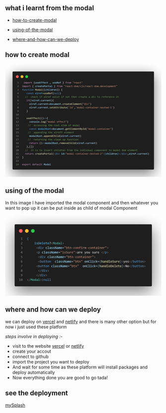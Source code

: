 <!-- create portal -->
## what i learnt from  the modal 
- [how-to-create-modal](#how-to-create-modal)

- [using-of-the-modal](#using-of-the-modal)
- [where-and-how-can-we-deploy](#where-and-how-can-we-deploy)
## how to create modal 
<img src='./images/custom_modal.png' />

## using of the modal
In this image  I have imported the modal component 
and then  whatever you want to pop up it can be put inside as child of modal Component 

<img src='./images/use_of_modal.png' />

## where and how can we deploy 

we can deploy on [vercel]() and [netlify]() and there is many other option but for now i just used these platform 

<i> steps involve in deploying :-</i>

- visit to the website [vercel]() or [netlify]()
- create your accout 
- connect to github 
- import the project you want to deploy 
- And wait for some time as these platform will install packages and deploy automatically 
- Now everything done you are good to go  tada!  

## see the deployment 
[mySplash](https://sparkling-sfogliatella-f35241.netlify.app/)
